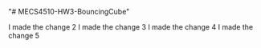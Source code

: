 "# MECS4510-HW3-BouncingCube" 

I made the change 2
I made the change 3
I made the change 4
I made the change 5
